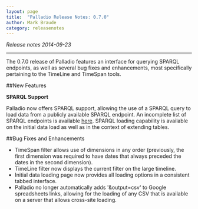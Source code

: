 ```yaml
---
layout: page
title:  "Palladio Release Notes: 0.7.0"
author: Mark Braude
category: releasenotes
---
```


<!-- date:   2014-09-23 09:00:00
categories: release-notes
published: true
excerpt: "New features and bug fixes in release 0.7.0"
tags: front -->

*Release notes 2014-09-23*

----

The 0.7.0 release of Palladio features an interface for querying SPARQL endpoints, as well as several bug fixes and enhancements, most specifically pertaining to the TimeLine and TimeSpan tools.

##New Features


**SPARQL Support**

Palladio now offers SPARQL support, allowing the use of a SPARQL query to load data from a publicly available SPARQL endpoint. An incomplete list of SPARQL endpoints is available [here](http://www.w3.org/wiki/SparqlEndpoints).
SPARQL loading capability is available on the initial data load as well as in the context of extending tables.


##Bug Fixes and Enhancements

* TimeSpan filter allows use of dimensions in any order (previously, the first dimension was required to have dates that always preceded the dates in the second dimension).
* TimeLine filter now displays the current filter on the large timeline.
* Initial data loading page now provides all loading options in a consistent tabbed interface.
* Palladio no longer automatically adds '&output=csv' to Google spreadsheets links, allowing for the loading of any CSV that is available on a server that allows cross-site loading.
